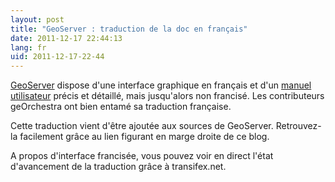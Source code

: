 ```yaml
---
layout: post
title: "GeoServer : traduction de la doc en français"
date: 2011-12-17 22:44:13
lang: fr
uid: 2011-12-17-22-44
---
```


<a href="https://geoserver.org/">GeoServer</a> dispose d'une interface graphique en français et d'un <a href="https://docs.geoserver.org/stable/en/user/">manuel utilisateur</a> précis et détaillé, mais jusqu'alors non francisé. Les contributeurs geOrchestra ont bien entamé sa traduction française. 

<!--more-->

Cette traduction vient d'être ajoutée aux sources de GeoServer. 
Retrouvez-la facilement grâce au lien figurant en marge droite de ce blog.

A propos d'interface francisée, vous pouvez voir en direct l'état d'avancement de la traduction grâce à transifex.net.
